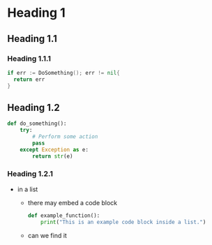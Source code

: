 # Heading 1

## Heading 1.1

### Heading 1.1.1

```go
if err := DoSomething(); err != nil{
  return err
}
```

## Heading 1.2

```python
def do_something():
    try:
        # Perform some action
        pass
    except Exception as e:
        return str(e)
```

### Heading 1.2.1

- in a list

  - there may embed a code block

    ```python
    def example_function():
        print("This is an example code block inside a list.")
    ```

  - can we find it
